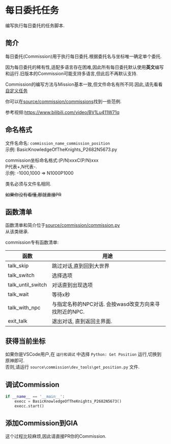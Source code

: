 # 每日委托任务

编写执行每日委托的任务脚本.

## 简介

每日委托(Commission)用于执行每日委托.根据委托名与坐标唯一确定单个委托.

因为每日委托的稀有性,适配多语言存在困难,因此所有每日委托默认使用**英文**编写和运行.旧版本的Commission可能支持多语言,但此后不再默认支持.

Commission的编写方法与Mission基本一致,但文件命名有所不同.因此,请先看看[自定义任务](mission.md)

你可以在[source/commission/commissions](https://github.com/infstellar/genshin_impact_assistant/tree/main/source/commission/commissions)找到一些范例.

参考视频:https://www.bilibili.com/video/BV1Lu411W71q

## 命名格式

文件名命名: `commission_name_commission_position`\
示例: BasicKnowledgeOfTheKnights_P2682N5673.py

commission坐标命名格式:(P/N)xxxC(P/N)xxx\
P代表+,N代表-.\
示例: -1000,1000 => N1000P1000

类名必须与文件名相同.

~~如果你没有看懂,那就直接PR~~

## 函数清单

函数清单和简介位于[source/commission/commission.py](https://github.com/infstellar/genshin_impact_assistant/tree/main/source/commission/commission.py)\
从该类继承.

commission专有函数清单:

| 函数                | 用途                                |
| ----------------- | --------------------------------- |
| talk_skip         | 跳过对话,直到回到大世界                      |
| talk_switch       | 选择选项                              |
| talk_until_switch | 对话直到出现选项                          |
| talk_wait         | 等待x秒                              |
| talk_with_npc     | 与指定名称的NPC对话. 会按wasd改变方向来寻找附近的NPC. |
| exit_talk         | 退出对话, 直到返回主界面.                    |

## 获得当前坐标

如果你是VSCode用户,在 `运行和调试` 中选择 `Python: Get Position` 运行,切换到原神即可.\
否则,请运行 `source\commission\dev_tools\get_position.py` 文件.

## 调试Commission

```python
if __name__ == '__main__':
    execc = BasicKnowledgeOfTheKnights_P2682N5673()
    execc.start()
```

## 添加Commission到GIA

这个过程比较麻烦,因此请直接PR你的Commission.
